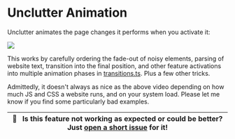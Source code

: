 # Unclutter Animation

Unclutter animates the page changes it performs when you activate it:

![](../source/../media/clips/distractions.gif)

This works by carefully ordering the fade-out of noisy elements, parsing of website text, transition into the final position, and other feature activations into multiple animation phases in [transitions.ts](https://github.com/lindylearn/unclutter/blob/main/source/content-script/modifications/CSSOM/theme.ts). Plus a few other tricks.

Admittedly, it doesn't always as nice as the above video depending on how much JS and CSS a website runs, and on your system load. Please let me know if you find some particularly bad examples.

| 🐛     **Is this feature not working as expected or could be better? Just [open a short issue](https://github.com/lindylearn/unclutter/issues/new) for it!** |
| ------------------------------------------------------------------------------------------------------------------------------------------------------------ |
